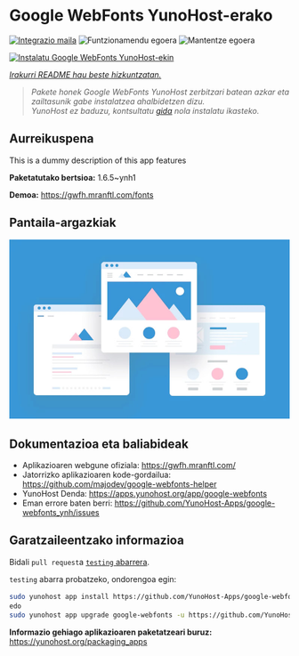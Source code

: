 <!--
Ohart ongi: README hau automatikoki sortu da <https://github.com/YunoHost/apps/tree/master/tools/readme_generator>ri esker
EZ editatu eskuz.
-->

# Google WebFonts YunoHost-erako

[![Integrazio maila](https://apps.yunohost.org/badge/integration/google-webfonts)](https://ci-apps.yunohost.org/ci/apps/google-webfonts/)
![Funtzionamendu egoera](https://apps.yunohost.org/badge/state/google-webfonts)
![Mantentze egoera](https://apps.yunohost.org/badge/maintained/google-webfonts)

[![Instalatu Google WebFonts YunoHost-ekin](https://install-app.yunohost.org/install-with-yunohost.svg)](https://install-app.yunohost.org/?app=google-webfonts)

*[Irakurri README hau beste hizkuntzatan.](./ALL_README.md)*

> *Pakete honek Google WebFonts YunoHost zerbitzari batean azkar eta zailtasunik gabe instalatzea ahalbidetzen dizu.*  
> *YunoHost ez baduzu, kontsultatu [gida](https://yunohost.org/install) nola instalatu ikasteko.*

## Aurreikuspena

This is a dummy description of this app features


**Paketatutako bertsioa:** 1.6.5~ynh1

**Demoa:** <https://gwfh.mranftl.com/fonts>

## Pantaila-argazkiak

![Google WebFonts(r)en pantaila-argazkia](./doc/screenshots/example.jpg)

## Dokumentazioa eta baliabideak

- Aplikazioaren webgune ofiziala: <https://gwfh.mranftl.com/>
- Jatorrizko aplikazioaren kode-gordailua: <https://github.com/majodev/google-webfonts-helper>
- YunoHost Denda: <https://apps.yunohost.org/app/google-webfonts>
- Eman errore baten berri: <https://github.com/YunoHost-Apps/google-webfonts_ynh/issues>

## Garatzaileentzako informazioa

Bidali `pull request`a [`testing` abarrera](https://github.com/YunoHost-Apps/google-webfonts_ynh/tree/testing).

`testing` abarra probatzeko, ondorengoa egin:

```bash
sudo yunohost app install https://github.com/YunoHost-Apps/google-webfonts_ynh/tree/testing --debug
edo
sudo yunohost app upgrade google-webfonts -u https://github.com/YunoHost-Apps/google-webfonts_ynh/tree/testing --debug
```

**Informazio gehiago aplikazioaren paketatzeari buruz:** <https://yunohost.org/packaging_apps>
